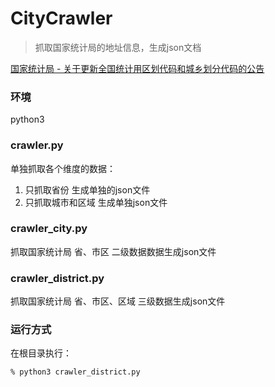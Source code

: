 # CityCrawler
> 抓取国家统计局的地址信息，生成json文档

[国家统计局 - 关于更新全国统计用区划代码和城乡划分代码的公告](http://www.stats.gov.cn/tjsj/tjbz/tjyqhdmhcxhfdm/2019/index.html)

### 环境
python3

### crawler.py
单独抓取各个维度的数据：

1. 只抓取省份 生成单独的json文件
2. 只抓取城市和区域 生成单独json文件

### crawler_city.py
抓取国家统计局 省、市区 二级数据数据生成json文件

### crawler_district.py
抓取国家统计局 省、市区、区域 三级数据生成json文件

### 运行方式

在根目录执行：
```shell
% python3 crawler_district.py 
```